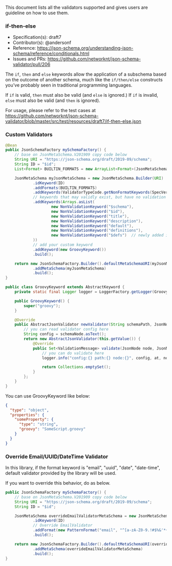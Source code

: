This document lists all the validators supported and gives users are guideline on how to use them. 

### if-then-else

* Specification(s): draft7
* Contributor(s): @andersonf
* Reference: https://json-schema.org/understanding-json-schema/reference/conditionals.html
* Issues and PRs: https://github.com/networknt/json-schema-validator/pull/206

The `if`, `then` and `else` keywords allow the application of a subschema based on the outcome of another schema, much like the `if/then/else` constructs you’ve probably seen in traditional programming languages.

If `if` is valid, `then` must also be valid (and `else` is ignored.) If `if` is invalid, `else` must also be valid (and `then` is ignored).

For usage, please refer to the test cases at https://github.com/networknt/json-schema-validator/blob/master/src/test/resources/draft7/if-then-else.json

### Custom Validators
````java
@Bean
public JsonSchemaFactory mySchemaFactory() {
    // base on JsonMetaSchema.V201909 copy code below
    String URI = "https://json-schema.org/draft/2019-09/schema";
    String ID = "$id";
    List<Format> BUILTIN_FORMATS = new ArrayList<Format>(JsonMetaSchema.COMMON_BUILTIN_FORMATS);

    JsonMetaSchema myJsonMetaSchema = new JsonMetaSchema.Builder(URI)
            .idKeyword(ID)
            .addFormats(BUILTIN_FORMATS)
            .addKeywords(ValidatorTypeCode.getNonFormatKeywords(SpecVersion.VersionFlag.V201909))
            // keywords that may validly exist, but have no validation aspect to them
            .addKeywords(Arrays.asList(
                    new NonValidationKeyword("$schema"),
                    new NonValidationKeyword("$id"),
                    new NonValidationKeyword("title"),
                    new NonValidationKeyword("description"),
                    new NonValidationKeyword("default"),
                    new NonValidationKeyword("definitions"),
                    new NonValidationKeyword("$defs")  // newly added in 2018-09 release.
            ))
            // add your custom keyword
            .addKeyword(new GroovyKeyword())
            .build();

    return new JsonSchemaFactory.Builder().defaultMetaSchemaURI(myJsonMetaSchema.getUri())
            .addMetaSchema(myJsonMetaSchema)
            .build();
}

public class GroovyKeyword extends AbstractKeyword {
    private static final Logger logger = LoggerFactory.getLogger(GroovyKeyword.class);

    public GroovyKeyword() {
        super("groovy");
    }

    @Override
    public AbstractJsonValidator newValidator(String schemaPath, JsonNode schemaNode, JsonSchema parentSchema, ValidationContext validationContext) throws JsonSchemaException, Exception {
        // you can read validator config here
        String config = schemaNode.asText();
        return new AbstractJsonValidator(this.getValue()) {
            @Override
            public Set<ValidationMessage> validate(JsonNode node, JsonNode rootNode, String at) {
                // you can do validate here
                logger.info("config:{} path:{} node:{}", config, at, node);

                return Collections.emptySet();
            }
        };
    }
}
````
You can use GroovyKeyword like below:
````json
{
  "type": "object",
  "properties": {
    "someProperty": {
      "type": "string",
      "groovy": "SomeScript.groovy"
    }
  }
}
````

### Override Email/UUID/DateTime Validator

In this library, if the format keyword is "email", "uuid", "date", "date-time", default validator provided by the library will be used.

If you want to override this behavior, do as below.

```java
public JsonSchemaFactory mySchemaFactory() {
    // base on JsonMetaSchema.V201909 copy code below
    String URI = "https://json-schema.org/draft/2019-09/schema";
    String ID = "$id";

    JsonMetaSchema overrideEmailValidatorMetaSchema = new JsonMetaSchema.Builder(URI)
            .idKeyword(ID)
            // Override EmailValidator
            .addFormat(new PatternFormat("email", "^[a-zA-Z0-9.!#$%&'*+\\/=?^_`{|}~-]+@[a-zA-Z0-9-]+(?:\\.[a-zA-Z0-9-]+)*$"))
            .build();

    return new JsonSchemaFactory.Builder().defaultMetaSchemaURI(overrideEmailValidatorMetaSchema.getUri())
            .addMetaSchema(overrideEmailValidatorMetaSchema)
            .build();
}
```
